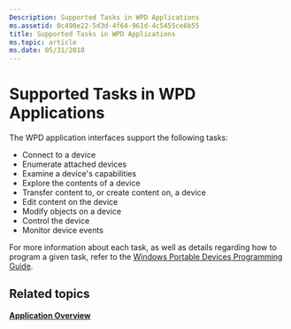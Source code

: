 ```yaml
---
Description: Supported Tasks in WPD Applications
ms.assetid: 0c490e22-5d3d-4f64-961d-4c5455ce6b55
title: Supported Tasks in WPD Applications
ms.topic: article
ms.date: 05/31/2018
---
```


# Supported Tasks in WPD Applications

The WPD application interfaces support the following tasks:

-   Connect to a device
-   Enumerate attached devices
-   Examine a device's capabilities
-   Explore the contents of a device
-   Transfer content to, or create content on, a device
-   Edit content on the device
-   Modify objects on a device
-   Control the device
-   Monitor device events

For more information about each task, as well as details regarding how to program a given task, refer to the [Windows Portable Devices Programming Guide](programming-guide.md).

## Related topics

<dl> <dt>

[**Application Overview**](application-overview.md)
</dt> </dl>

 

 



